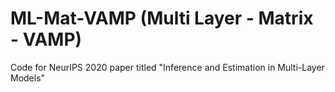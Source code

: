 # ML-Mat-VAMP (Multi Layer - Matrix - VAMP)
Code for NeurIPS 2020 paper titled "Inference and Estimation in Multi-Layer Models"
